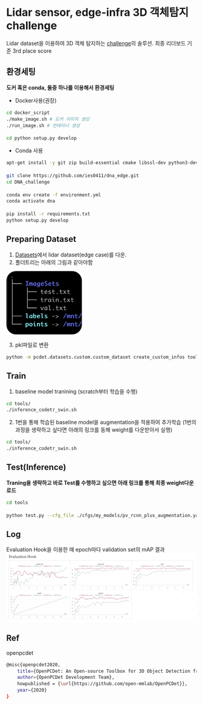 
# Lidar sensor, edge-infra 3D 객체탐지 challenge
Lidar dataset을 이용하여  3D 객체 탐지하는 [challenge](https://www.auto-dna.org/page/?M2_IDX=32625)의 솔루션.
최종 리더보드 기준 3rd place score

## 환경세팅
**도커 혹은 conda, 둘중 하나를 이용해서 환경세팅**
-  Docker사용(권장)
```bash
cd docker_script
./make_image.sh # 도커 이미지 생성
./run_image.sh # 컨테이너 생성

cd python setup.py develop
```

- Conda 사용
```bash
apt-get install -y git zip build-essential cmake libssl-dev python3-dev  python3-pip python3-pip cmake ninja-build git wget ca-certificates ffmpeg libsm6 libxext6

git clone https://github.com/ies0411/dna_edge.git
cd DNA_challenge

conda env create -f environment.yml
conda activate dna

pip install -r requirements.txt
python setup.py develop
```
## Preparing Dataset
1. [Datasets](https://nanum.etri.re.kr/share/kimjy/3DMODInfraAIchallenge2024?lang=ko_KR)에서 lidar dataset(edge case)를 다운.
2. 폴더트리는 아래의 그림과 같아야함
<p align="left">
  <img src="./docs/folder_tree.png" alt="Preparing Dataset" width="200">
</p>

3. pkl파일로 변환
```bash
python -m pcdet.datasets.custom.custom_dataset create_custom_infos tools/cfgs/dataset_configs/custom_dataset.yaml ./datasets
```


## Train
1. baseline model tranining
(scratch부터 학습을 수행)

```bash
cd tools/
./inference_codetr_swin.sh
```
2. 1번을 통해 학습된 baseline model을 augmentation을 적용하여 추가학습
(1번의 과정을 생략하고 싶다면 아래의 링크를 동해 weight를 다운받아서 실행)
```bash
cd tools/
./inference_codetr_swin.sh
```
## Test(Inference)
**Traning을 생략하고 바로 Test를 수행하고 싶으면 아래 링크를 통해 최종 weight다운로드**


```bash
cd tools

python test.py --cfg_file ./cfgs/my_models/pv_rcnn_plus_augmentation.yaml --data_path ../../datasets/ --ckpt ../weights/final.pth  --work_dir /home/eslim/test/
```

## Log
Evaluation Hook을 이용한 매 epoch마다 validation set의 mAP 결과
![log](./docs/eval.png)


## Ref
openpcdet
```bash
@misc{openpcdet2020,
    title={OpenPCDet: An Open-source Toolbox for 3D Object Detection from Point Clouds},
    author={OpenPCDet Development Team},
    howpublished = {\url{https://github.com/open-mmlab/OpenPCDet}},
    year={2020}
}
```
